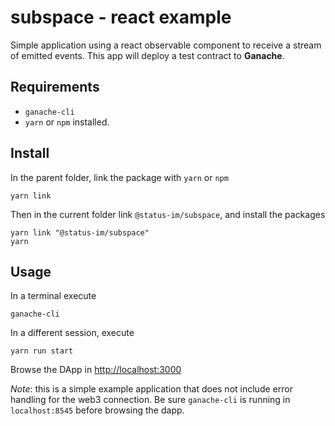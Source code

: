 subspace - react example 
===
Simple application using a react observable component to receive a stream of emitted events. This app will deploy a test contract to **Ganache**.

## Requirements
- `ganache-cli`
- `yarn` or `npm` installed.

## Install
In the parent folder, link the package with `yarn` or `npm`
```
yarn link
```
Then in the current folder link `@status-im/subspace`, and install the packages
```
yarn link "@status-im/subspace"
yarn
```

## Usage
In a terminal execute 
```
ganache-cli
```

In a different session, execute
```
yarn run start
```

Browse the DApp in [http://localhost:3000](http://localhost:3000)


*Note*: this is a simple example application that does not include error handling for the web3 connection. Be sure `ganache-cli` is running in `localhost:8545` before browsing the dapp.
